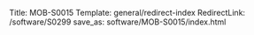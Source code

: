 Title: MOB-S0015
Template: general/redirect-index
RedirectLink: /software/S0299
save_as: software/MOB-S0015/index.html